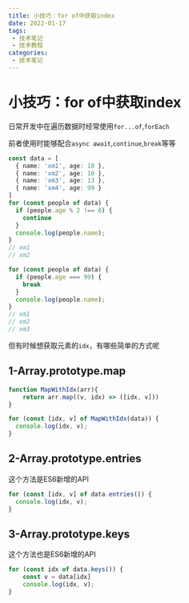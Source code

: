 ```yaml
---
title: 小技巧：for of中获取index
date: 2022-01-17
tags:
 - 技术笔记
 - 技术教程
categories:
 - 技术笔记
---
```

# 小技巧：for of中获取index

日常开发中在遍历数据时经常使用`for...of`,`forEach`

前者使用时能够配合`async await`,`continue`,`break`等等

```ts
const data = [
  { name: 'xm1', age: 18 },
  { name: 'xm2', age: 10 },
  { name: 'xm3', age: 13 },
  { name: 'xm4', age: 99 }
]
for (const people of data) {
  if (people.age % 2 !== 0) {
    continue
  }
  console.log(people.name);
}
// xm1
// xm2

for (const people of data) {
  if (people.age === 99) {
    break
  }
  console.log(people.name);
}
// xm1
// xm2
// xm3
```

但有时候想获取元素的`idx`，有哪些简单的方式呢

## 1-Array.prototype.map
```ts
function MapWithIdx(arr){
    return arr.map((v, idx) => ([idx, v]))
}

for (const [idx, v] of MapWithIdx(data)) {
  console.log(idx, v);
}
```

## 2-Array.prototype.entries
这个方法是ES6新增的API
```ts
for (const [idx, v] of data.entries()) {
  console.log(idx, v);
}
```

## 3-Array.prototype.keys
这个方法也是ES6新增的API
```ts
for (const idx of data.keys()) {
    const v = data[idx]
    console.log(idx, v);
}
```

<comment/>
<tongji/>